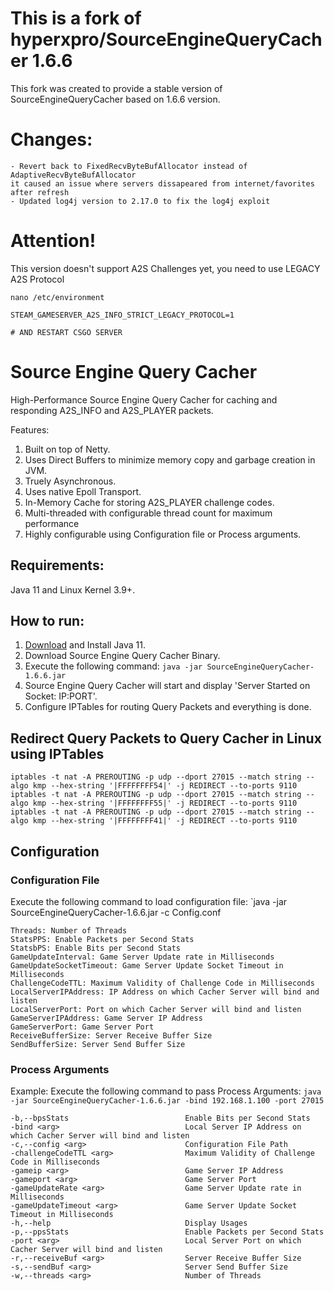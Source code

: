 # This is a fork of hyperxpro/SourceEngineQueryCacher 1.6.6

This fork was created to provide a stable version of SourceEngineQueryCacher based on 1.6.6 version.

# Changes:
```
- Revert back to FixedRecvByteBufAllocator instead of AdaptiveRecvByteBufAllocator
it caused an issue where servers dissapeared from internet/favorites after refresh
- Updated log4j version to 2.17.0 to fix the log4j exploit
```

# Attention!
This version doesn't support A2S Challenges yet, you need to use LEGACY A2S Protocol 

```
nano /etc/environment

STEAM_GAMESERVER_A2S_INFO_STRICT_LEGACY_PROTOCOL=1

# AND RESTART CSGO SERVER
```


# Source Engine Query Cacher

<p> High-Performance Source Engine Query Cacher for caching and responding A2S_INFO and A2S_PLAYER packets. </p>
<p> Features:
  <ol>
    <li> Built on top of Netty. </li>
    <li> Uses Direct Buffers to minimize memory copy and garbage creation in JVM. </li>
    <li> Truely Asynchronous. </li>
    <li> Uses native Epoll Transport. </li>
    <li> In-Memory Cache for storing A2S_PLAYER challenge codes. </li>
    <li> Multi-threaded with configurable thread count for maximum performance </li>
    <li> Highly configurable using Configuration file or Process arguments. </li>
  </ol>
</p>

## Requirements:
Java 11 and Linux Kernel 3.9+.

## How to run:
1. [Download](https://docs.aws.amazon.com/corretto/latest/corretto-11-ug/what-is-corretto-11.html) and Install Java 11.
2. Download Source Engine Query Cacher Binary.
3. Execute the following command: `java -jar SourceEngineQueryCacher-1.6.6.jar`
4. Source Engine Query Cacher will start and display 'Server Started on Socket: IP:PORT'.
5. Configure IPTables for routing Query Packets and everything is done.

## Redirect Query Packets to Query Cacher in Linux using IPTables
```
iptables -t nat -A PREROUTING -p udp --dport 27015 --match string --algo kmp --hex-string '|FFFFFFFF54|' -j REDIRECT --to-ports 9110
iptables -t nat -A PREROUTING -p udp --dport 27015 --match string --algo kmp --hex-string '|FFFFFFFF55|' -j REDIRECT --to-ports 9110
iptables -t nat -A PREROUTING -p udp --dport 27015 --match string --algo kmp --hex-string '|FFFFFFFF41|' -j REDIRECT --to-ports 9110
```
## Configuration
### Configuration File
Execute the following command to load configuration file: `java -jar SourceEngineQueryCacher-1.6.6.jar -c Config.conf
```
Threads: Number of Threads
StatsPPS: Enable Packets per Second Stats
StatsbPS: Enable Bits per Second Stats
GameUpdateInterval: Game Server Update rate in Milliseconds
GameUpdateSocketTimeout: Game Server Update Socket Timeout in Milliseconds
ChallengeCodeTTL: Maximum Validity of Challenge Code in Milliseconds
LocalServerIPAddress: IP Address on which Cacher Server will bind and listen
LocalServerPort: Port on which Cacher Server will bind and listen
GameServerIPAddress: Game Server IP Address
GameServerPort: Game Server Port
ReceiveBufferSize: Server Receive Buffer Size
SendBufferSize: Server Send Buffer Size
```
### Process Arguments
Example: Execute the following command to pass Process Arguments: `java -jar SourceEngineQueryCacher-1.6.6.jar -bind 192.168.1.100 -port 27015`
```
-b,--bpsStats                          Enable Bits per Second Stats
-bind <arg>                            Local Server IP Address on which Cacher Server will bind and listen
-c,--config <arg>                      Configuration File Path
-challengeCodeTTL <arg>                Maximum Validity of Challenge Code in Milliseconds
-gameip <arg>                          Game Server IP Address
-gameport <arg>                        Game Server Port
-gameUpdateRate <arg>                  Game Server Update rate in  Milliseconds
-gameUpdateTimeout <arg>               Game Server Update Socket Timeout in Milliseconds
-h,--help                              Display Usages
-p,--ppsStats                          Enable Packets per Second Stats
-port <arg>                            Local Server Port on which Cacher Server will bind and listen
-r,--receiveBuf <arg>                  Server Receive Buffer Size
-s,--sendBuf <arg>                     Server Send Buffer Size
-w,--threads <arg>                     Number of Threads
```
